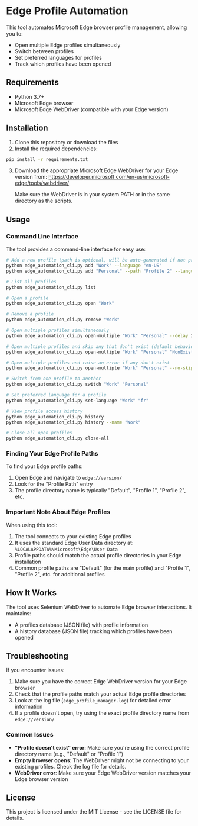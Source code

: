 # Edge Profile Automation

This tool automates Microsoft Edge browser profile management, allowing you to:
- Open multiple Edge profiles simultaneously
- Switch between profiles
- Set preferred languages for profiles
- Track which profiles have been opened

## Requirements

- Python 3.7+
- Microsoft Edge browser
- Microsoft Edge WebDriver (compatible with your Edge version)

## Installation

1. Clone this repository or download the files
2. Install the required dependencies:

```bash
pip install -r requirements.txt
```

3. Download the appropriate Microsoft Edge WebDriver for your Edge version from:
   https://developer.microsoft.com/en-us/microsoft-edge/tools/webdriver/

   Make sure the WebDriver is in your system PATH or in the same directory as the scripts.

## Usage

### Command Line Interface

The tool provides a command-line interface for easy use:

```bash
# Add a new profile (path is optional, will be auto-generated if not provided)
python edge_automation_cli.py add "Work" --language "en-US"
python edge_automation_cli.py add "Personal" --path "Profile 2" --language "en-US"

# List all profiles
python edge_automation_cli.py list

# Open a profile
python edge_automation_cli.py open "Work"

# Remove a profile
python edge_automation_cli.py remove "Work"

# Open multiple profiles simultaneously
python edge_automation_cli.py open-multiple "Work" "Personal" --delay 2

# Open multiple profiles and skip any that don't exist (default behavior)
python edge_automation_cli.py open-multiple "Work" "Personal" "NonExistentProfile"

# Open multiple profiles and raise an error if any don't exist
python edge_automation_cli.py open-multiple "Work" "Personal" --no-skip

# Switch from one profile to another
python edge_automation_cli.py switch "Work" "Personal"

# Set preferred language for a profile
python edge_automation_cli.py set-language "Work" "fr"

# View profile access history
python edge_automation_cli.py history
python edge_automation_cli.py history --name "Work"

# Close all open profiles
python edge_automation_cli.py close-all
```

### Finding Your Edge Profile Paths

To find your Edge profile paths:

1. Open Edge and navigate to `edge://version/`
2. Look for the "Profile Path" entry
3. The profile directory name is typically "Default", "Profile 1", "Profile 2", etc.

### Important Note About Edge Profiles

When using this tool:

1. The tool connects to your existing Edge profiles
2. It uses the standard Edge User Data directory at: `%LOCALAPPDATA%\Microsoft\Edge\User Data`
3. Profile paths should match the actual profile directories in your Edge installation
4. Common profile paths are "Default" (for the main profile) and "Profile 1", "Profile 2", etc. for additional profiles

## How It Works

The tool uses Selenium WebDriver to automate Edge browser interactions. It maintains:
- A profiles database (JSON file) with profile information
- A history database (JSON file) tracking which profiles have been opened

## Troubleshooting

If you encounter issues:

1. Make sure you have the correct Edge WebDriver version for your Edge browser
2. Check that the profile paths match your actual Edge profile directories
3. Look at the log file (`edge_profile_manager.log`) for detailed error information
4. If a profile doesn't open, try using the exact profile directory name from `edge://version/`

### Common Issues

- **"Profile doesn't exist" error**: Make sure you're using the correct profile directory name (e.g., "Default" or "Profile 1")
- **Empty browser opens**: The WebDriver might not be connecting to your existing profiles. Check the log file for details.
- **WebDriver error**: Make sure your Edge WebDriver version matches your Edge browser version

## License

This project is licensed under the MIT License - see the LICENSE file for details.
